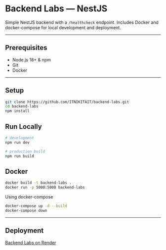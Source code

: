 # Backend Labs — NestJS

Simple NestJS backend with a `/healthcheck` endpoint. Includes Docker and docker-compose for local development and deployment.

---

## Prerequisites

- Node.js 18+ & npm
- Git
- Docker

---

## Setup

```bash
git clone https://github.com/ITNIKITAIT/backend-labs.git
cd backend-labs
npm install
```

## Run Locally

```bash
# development
npm run dev

# production build
npm run build
```

## Docker

```bash
docker build -t backend-labs .
docker run -p 5000:5000 backend-labs
```

Using docker-compose

```bash
docker-compose up -d --build
docker-compose down
```

---

## Deployment

[Backend Labs on Render](https://backend-labs-fnwj.onrender.com)
